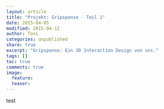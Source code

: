 ```yaml
---
layout: article
title: "Projekt: Gripsponse - Teil 1"
date: 2015-04-05
modified: 2015-04-12
author: Toni
categories: unpublished
share: true
excerpt: "Gripsponse: Ein 3D Interaction Design von uns."
tags: []
toc: true
comments: true
image:
  feature:
  teaser:
---
```


test
